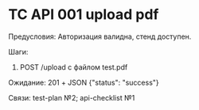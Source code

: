 # TC API 001 upload pdf
Предусловия: Авторизация валидна, стенд доступен.

Шаги:

1) POST /upload с файлом test.pdf

Ожидание: 201 + JSON {"status": "success"}

Связи: test-plan №2; api-checklist №1